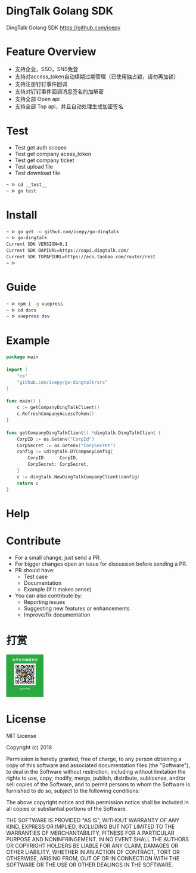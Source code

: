 # DingTalk Golang SDK

DingTalk Golang SDK https://github.com/icepy

# Feature Overview

- 支持企业，SSO，SNS免登
- 支持对access_token自动续期过期管理（已使用独占锁，请勿再加锁）
- 支持注册钉钉事件回调
- 支持对钉钉事件回调消息签名的加解密
- 支持全部 Open api
- 支持全部 Top api，并且自动处理生成加密签名

# Test

- Test get auth scopes
- Test get company acess_token
- Test get company ticket
- Test upload file
- Test download file

```bash
~ ᐅ cd __test__
~ ᐅ go test
```

# Install

```bash
~ ᐅ go get -u github.com/icepy/go-dingtalk
~ ᐅ go-dingtalk
Current SDK VERSION=0.1
Current SDK OAPIURL=https://oapi.dingtalk.com/
Current SDK TOPAPIURL=https://eco.taobao.com/router/rest
~ ᐅ
```

# Guide

```bash
~ ᐅ npm i -g vuepress
~ ᐅ cd docs
~ ᐅ vuepress dev
```

# Example

```go
package main

import (
	"os"
	"github.com/icepy/go-dingtalk/src"
)

func main() {
	c := getCompanyDingTalkClient()
	c.RefreshCompanyAccessToken()
}

func getCompanyDingTalkClient() *dingtalk.DingTalkClient {
	CorpID := os.Getenv("CorpId")
	CorpSecret := os.Getenv("CorpSecret")
	config := &dingtalk.DTCompanyConfig{
		CorpID:     CorpID,
		CorpSecret: CorpSecret,
	}
	c := dingtalk.NewDingTalkCompanyClient(config)
	return c
}

```

# Help



# Contribute

- For a small change, just send a PR.
- For bigger changes open an issue for discussion before sending a PR.
- PR should have:
  - Test case
  - Documentation
  - Example (If it makes sense)
- You can also contribute by:
  - Reporting issues
  - Suggesting new features or enhancements
  - Improve/fix documentation

# 打赏

<div align="left">
  <img width="100" heigth="100" src="docs/weixin.png">
</div>

# License

MIT License

Copyright (c) 2018 

Permission is hereby granted, free of charge, to any person obtaining a copy
of this software and associated documentation files (the "Software"), to deal
in the Software without restriction, including without limitation the rights
to use, copy, modify, merge, publish, distribute, sublicense, and/or sell
copies of the Software, and to permit persons to whom the Software is
furnished to do so, subject to the following conditions:

The above copyright notice and this permission notice shall be included in all
copies or substantial portions of the Software.

THE SOFTWARE IS PROVIDED "AS IS", WITHOUT WARRANTY OF ANY KIND, EXPRESS OR
IMPLIED, INCLUDING BUT NOT LIMITED TO THE WARRANTIES OF MERCHANTABILITY,
FITNESS FOR A PARTICULAR PURPOSE AND NONINFRINGEMENT. IN NO EVENT SHALL THE
AUTHORS OR COPYRIGHT HOLDERS BE LIABLE FOR ANY CLAIM, DAMAGES OR OTHER
LIABILITY, WHETHER IN AN ACTION OF CONTRACT, TORT OR OTHERWISE, ARISING FROM,
OUT OF OR IN CONNECTION WITH THE SOFTWARE OR THE USE OR OTHER DEALINGS IN THE
SOFTWARE.
